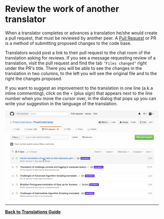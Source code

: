 # Review the work of another translator

When a translator completes or advances a translation he/she would create a pull request, that must be reviewed by another peer. A [Pull Request](How-To-Create-A-Pull-Request-for-Free-Code-Camp) or PR is a method of submitting proposed changes to the code base.

Translators would post a link to their pull request to the chat room of the translation asking for reviews.  If you see a message requesting review of a translation, visit the pull request and find the tab `"Files changed"` right under the PR's title. There you will be able to see the changes in the translation in two columns, to the left you will see the original file and to the right the changes proposed.

If you want to suggest an improvement to the translation in one line (a.k.a inline commenting), click on the `+` (plus sign) that appears next to the line number when you move the cursor over, in the dialog that pops up you can write your suggestion in the language of the translation.

![Review Comment](./images/Translations-Guide/Review_Comment.gif)

-------
[**Back to Translations Guide**](Translations-Guide)
